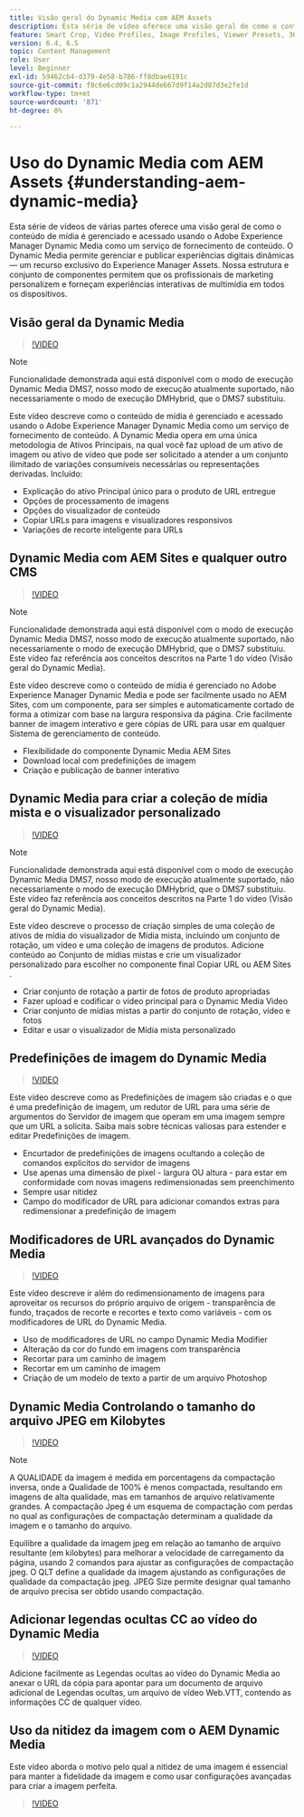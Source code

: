 ```yaml
---
title: Visão geral do Dynamic Media com AEM Assets
description: Esta série de vídeo oferece uma visão geral de como o conteúdo de mídia é gerenciado e acessado usando o Adobe Experience Manager Dynamic Media como um serviço de fornecimento de conteúdo. O Dynamic Media permite gerenciar e publicar experiências digitais dinâmicas — um recurso exclusivo do Experience Manager Assets. Nossa estrutura e conjunto de componentes permitem que os profissionais de marketing personalizem e forneçam experiências interativas de multimídia em todos os dispositivos.
feature: Smart Crop, Video Profiles, Image Profiles, Viewer Presets, 360 VR Video, Image Sets, Spin Sets
version: 6.4, 6.5
topic: Content Management
role: User
level: Beginner
exl-id: 59462cb4-d379-4e58-b786-ff8dbae6191c
source-git-commit: f0c6e6cd09c1a2944de667d9f14a2d87d3e2fe1d
workflow-type: tm+mt
source-wordcount: '871'
ht-degree: 0%

---
```


# Uso do Dynamic Media com AEM Assets {#understanding-aem-dynamic-media}

Esta série de vídeos de várias partes oferece uma visão geral de como o conteúdo de mídia é gerenciado e acessado usando o Adobe Experience Manager Dynamic Media como um serviço de fornecimento de conteúdo. O Dynamic Media permite gerenciar e publicar experiências digitais dinâmicas — um recurso exclusivo do Experience Manager Assets. Nossa estrutura e conjunto de componentes permitem que os profissionais de marketing personalizem e forneçam experiências interativas de multimídia em todos os dispositivos.

## Visão geral da Dynamic Media

>[!VIDEO](https://video.tv.adobe.com/v/27144/?quality=9&learn=on)

>[!NOTE]
>
>Funcionalidade demonstrada aqui está disponível com o modo de execução Dynamic Media DMS7, nosso modo de execução atualmente suportado, não necessariamente o modo de execução DMHybrid, que o DMS7 substituiu.

Este vídeo descreve como o conteúdo de mídia é gerenciado e acessado usando o Adobe Experience Manager Dynamic Media como um serviço de fornecimento de conteúdo. A Dynamic Media opera em uma única metodologia de Ativos Principais, na qual você faz upload de um ativo de imagem ou ativo de vídeo que pode ser solicitado a atender a um conjunto ilimitado de variações consumíveis necessárias ou representações derivadas. Incluído:

* Explicação do ativo Principal único para o produto de URL entregue
* Opções de processamento de imagens
* Opções do visualizador de conteúdo
* Copiar URLs para imagens e visualizadores responsivos
* Variações de recorte inteligente para URLs

## Dynamic Media com AEM Sites e qualquer outro CMS

>[!VIDEO](https://video.tv.adobe.com/v/27145/?quality=9&learn=on)

>[!NOTE]
>
>Funcionalidade demonstrada aqui está disponível com o modo de execução Dynamic Media DMS7, nosso modo de execução atualmente suportado, não necessariamente o modo de execução DMHybrid, que o DMS7 substituiu. Este vídeo faz referência aos conceitos descritos na Parte 1 do vídeo (Visão geral do Dynamic Media).

Este vídeo descreve como o conteúdo de mídia é gerenciado no Adobe Experience Manager Dynamic Media e pode ser facilmente usado no AEM Sites, com um componente, para ser simples e automaticamente cortado de forma a otimizar com base na largura responsiva da página. Crie facilmente banner de imagem interativo e gere cópias de URL para usar em qualquer Sistema de gerenciamento de conteúdo.

* Flexibilidade do componente Dynamic Media AEM Sites
* Download local com predefinições de imagem
* Criação e publicação de banner interativo

## Dynamic Media para criar a coleção de mídia mista e o visualizador personalizado

>[!VIDEO](https://video.tv.adobe.com/v/27146/?quality=9&learn=on)

>[!NOTE]
>
>Funcionalidade demonstrada aqui está disponível com o modo de execução Dynamic Media DMS7, nosso modo de execução atualmente suportado, não necessariamente o modo de execução DMHybrid, que o DMS7 substituiu. Este vídeo faz referência aos conceitos descritos na Parte 1 do vídeo (Visão geral do Dynamic Media).

Este vídeo descreve o processo de criação simples de uma coleção de ativos de mídia do visualizador de Mídia mista, incluindo um conjunto de rotação, um vídeo e uma coleção de imagens de produtos. Adicione conteúdo ao Conjunto de mídias mistas e crie um visualizador personalizado para escolher no componente final Copiar URL ou AEM Sites .

* Criar conjunto de rotação a partir de fotos de produto apropriadas
* Fazer upload e codificar o vídeo principal para o Dynamic Media Video
* Criar conjunto de mídias mistas a partir do conjunto de rotação, vídeo e fotos
* Editar e usar o visualizador de Mídia mista personalizado

## Predefinições de imagem do Dynamic Media

>[!VIDEO](https://video.tv.adobe.com/v/27320/?quality=9&learn=on)

Este vídeo descreve como as Predefinições de imagem são criadas e o que é uma predefinição de imagem, um redutor de URL para uma série de argumentos do Servidor de imagem que operam em uma imagem sempre que um URL a solicita. Saiba mais sobre técnicas valiosas para estender e editar Predefinições de imagem.

* Encurtador de predefinições de imagens ocultando a coleção de comandos explícitos do servidor de imagens
* Use apenas uma dimensão de pixel - largura OU altura - para estar em conformidade com novas imagens redimensionadas sem preenchimento
* Sempre usar nitidez
* Campo do modificador de URL para adicionar comandos extras para redimensionar a predefinição de imagem

## Modificadores de URL avançados do Dynamic Media

>[!VIDEO](https://video.tv.adobe.com/v/27319/?quality=9&learn=on)

Este vídeo descreve ir além do redimensionamento de imagens para aproveitar os recursos do próprio arquivo de origem - transparência de fundo, traçados de recorte e recortes e texto como variáveis - com os modificadores de URL do Dynamic Media.

* Uso de modificadores de URL no campo Dynamic Media Modifier
* Alteração da cor do fundo em imagens com transparência
* Recortar para um caminho de imagem
* Recortar em um caminho de imagem
* Criação de um modelo de texto a partir de um arquivo Photoshop

## Dynamic Media Controlando o tamanho do arquivo JPEG em Kilobytes

>[!VIDEO](https://video.tv.adobe.com/v/27404/?quality=9&learn=on)


>[!NOTE]
>
>A QUALIDADE da imagem é medida em porcentagens da compactação inversa, onde a Qualidade de 100% é menos compactada, resultando em imagens de alta qualidade, mas em tamanhos de arquivo relativamente grandes. A compactação Jpeg é um esquema de compactação com perdas no qual as configurações de compactação determinam a qualidade da imagem e o tamanho do arquivo.

Equilibre a qualidade da imagem jpeg em relação ao tamanho de arquivo resultante (em kilobytes) para melhorar a velocidade de carregamento da página, usando 2 comandos para ajustar as configurações de compactação jpeg. O QLT define a qualidade da imagem ajustando as configurações de qualidade da compactação jpeg. JPEG Size permite designar qual tamanho de arquivo precisa ser obtido usando compactação.

## Adicionar legendas ocultas CC ao vídeo do Dynamic Media

>[!VIDEO](https://video.tv.adobe.com/v/28074/?quality=9&learn=on)

Adicione facilmente as Legendas ocultas ao vídeo do Dynamic Media ao anexar o URL da cópia para apontar para um documento de arquivo adicional de Legendas ocultas, um arquivo de vídeo Web.VTT, contendo as informações CC de qualquer vídeo.

## Uso da nitidez da imagem com o AEM Dynamic Media

Este vídeo aborda o motivo pelo qual a nitidez de uma imagem é essencial para manter a fidelidade da imagem e como usar configurações avançadas para criar a imagem perfeita.

>[!VIDEO](https://demos-pub.assetsadobe.com/etc/dam/viewers/s7viewers/html5/VideoViewer.html?asset=%2Fcontent%2Fdam%2Fdm-public-facing-upgrade-portal-video%2F04_DynamicImagery_AdvancedSettings_071917_BH.mp4&amp;config=/etc/dam/presets/viewer/Video_social&amp;serverUrl=https%3A%2F%2Fadobedemo62-h.assetsadobe.com%2Fis%2Fimage%2F&amp;contenturl=%2F&amp;config2=/etc/dam/presets/analytics&amp;videoserverurl=https://gateway-na.assetsadobe.com/DMGateway/public/demoCo&amp;posterimage=/content/dam/dm-public-facing-upgrade-portal-video/04_DynamicImagery_AdvancedSettings_071917_BH.mp4)
